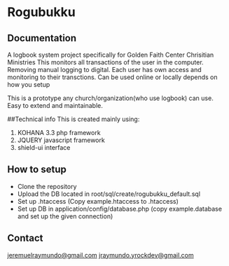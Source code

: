 # Rogubukku

## Documentation
A logbook system  project specifically for Golden Faith Center Chrisitian Ministries
This monitors all transactions of the user in the computer.
Removing manual logging to digital.
Each user has own access and monitoring to their transctions.
Can be used online or locally depends on how you setup

This is a prototype any church/organization(who use logbook) can use. 
Easy to extend and maintainable.

##Technical info
This is created mainly using:
1. KOHANA 3.3 php framework
2. JQUERY javascript framework
3. shield-ui interface

## How to setup
* Clone the repository
* Upload the DB located in root/sql/create/rogubukku_default.sql
* Set up .htaccess (Copy example.htaccess to .htaccess)
* Set up DB in application/config/database.php (copy example.database and set up the given connection)

## Contact
jeremuelraymundo@gmail.com
jraymundo.yrockdev@gmail.com
